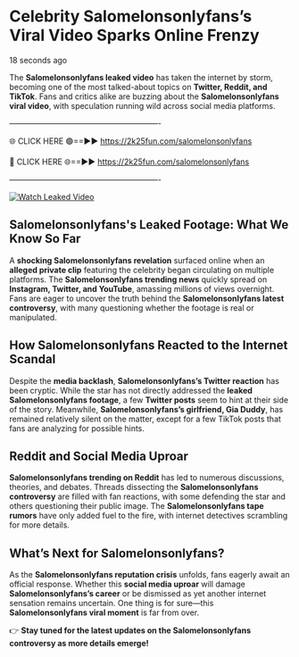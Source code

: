 # Celebrity Salomelonsonlyfans’s Viral Video Sparks Online Frenzy

18 seconds ago

The **Salomelonsonlyfans leaked video** has taken the internet by storm, becoming one of the most talked-about topics on **Twitter, Reddit, and TikTok**. Fans and critics alike are buzzing about the **Salomelonsonlyfans viral video**, with speculation running wild across social media platforms.

———————————————————-

🌐 CLICK HERE 🟢==►► https://2k25fun.com/salomelonsonlyfans

🔴 CLICK HERE 🌐==►► https://2k25fun.com/salomelonsonlyfans

———————————————————-

[![Watch Leaked Video](https://miro.medium.com/v2/resize:fit:828/format:webp/1*cilzJN44JGOrTw9NJCrNHA.gif "Watch Leaked Video")](https://2k25fun.com/salomelonsonlyfans)

## **Salomelonsonlyfans's Leaked Footage: What We Know So Far**  
A **shocking Salomelonsonlyfans revelation** surfaced online when an **alleged private clip** featuring the celebrity began circulating on multiple platforms. The **Salomelonsonlyfans trending news** quickly spread on **Instagram, Twitter, and YouTube**, amassing millions of views overnight. Fans are eager to uncover the truth behind the **Salomelonsonlyfans latest controversy**, with many questioning whether the footage is real or manipulated.  

## **How Salomelonsonlyfans Reacted to the Internet Scandal**  
Despite the **media backlash**, **Salomelonsonlyfans’s Twitter reaction** has been cryptic. While the star has not directly addressed the **leaked Salomelonsonlyfans footage**, a few **Twitter posts** seem to hint at their side of the story. Meanwhile, **Salomelonsonlyfans’s girlfriend, Gia Duddy**, has remained relatively silent on the matter, except for a few TikTok posts that fans are analyzing for possible hints.  

## **Reddit and Social Media Uproar**  
**Salomelonsonlyfans trending on Reddit** has led to numerous discussions, theories, and debates. Threads dissecting the **Salomelonsonlyfans controversy** are filled with fan reactions, with some defending the star and others questioning their public image. The **Salomelonsonlyfans tape rumors** have only added fuel to the fire, with internet detectives scrambling for more details.  

## **What’s Next for Salomelonsonlyfans?**  
As the **Salomelonsonlyfans reputation crisis** unfolds, fans eagerly await an official response. Whether this **social media uproar** will damage **Salomelonsonlyfans’s career** or be dismissed as yet another internet sensation remains uncertain. One thing is for sure—this **Salomelonsonlyfans viral moment** is far from over.  

👉 **Stay tuned for the latest updates on the Salomelonsonlyfans controversy as more details emerge!**  